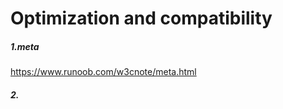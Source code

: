 # Optimization and compatibility

##### 1.meta

<https://www.runoob.com/w3cnote/meta.html>

##### 2.